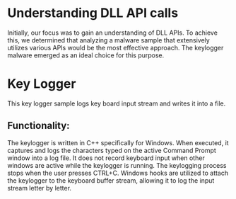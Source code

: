 # Understanding DLL API calls
  Initially, our focus was to gain an understanding of DLL APIs. To achieve this, we determined that analyzing a malware sample that extensively utilizes various APIs would be the most effective approach. The keylogger malware emerged as an ideal choice for this purpose. 
# Key Logger 
This key logger sample logs key board input stream and writes it into a file.

## Functionality:

  The keylogger is written in C++ specifically for Windows. When executed, it captures and logs the characters typed on the active Command Prompt window into a log file. It does not record keyboard input when other windows are active while the keylogger is running. The keylogging process stops when the user presses CTRL+C. Windows hooks are utilized to attach the keylogger to the keyboard buffer stream, allowing it to log the input stream letter by letter.
